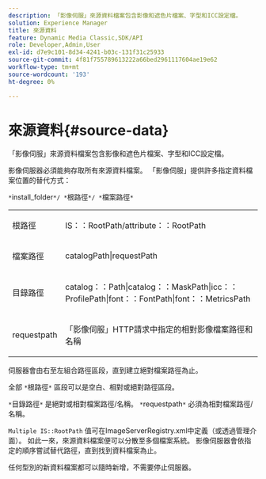 ```yaml
---
description: 「影像伺服」來源資料檔案包含影像和遮色片檔案、字型和ICC設定檔。
solution: Experience Manager
title: 來源資料
feature: Dynamic Media Classic,SDK/API
role: Developer,Admin,User
exl-id: d7e9c101-8d34-4241-b03c-131f31c25933
source-git-commit: 4f81f755789613222a66bed2961117604ae19e62
workflow-type: tm+mt
source-wordcount: '193'
ht-degree: 0%

---
```


# 來源資料{#source-data}

「影像伺服」來源資料檔案包含影像和遮色片檔案、字型和ICC設定檔。

影像伺服器必須能夠存取所有來源資料檔案。 「影像伺服」提供許多指定資料檔案位置的替代方式：

`*`install_folder`*/ *`根路徑`*/ *`檔案路徑`*`

<table id="simpletable_26686444C7EF46D6BC4C0490C8010BF9"> 
 <tr class="strow"> 
  <td class="stentry"> <p><span class="codeph"> <span class="varname"> 根路徑</span></span> </p></td> 
  <td class="stentry"> <p><span class="codeph"> IS：：RootPath/attribute：：RootPath</span> </p></td> 
 </tr> 
 <tr class="strow"> 
  <td class="stentry"> <p><span class="codeph"> <span class="varname"> 檔案路徑 </span></span> </p></td> 
  <td class="stentry"> <p><span class="codeph"> catalogPath|requestPath</span> </p></td> 
 </tr> 
 <tr class="strow"> 
  <td class="stentry"> <p><span class="codeph"> <span class="varname"> 目錄路徑</span></span> </p></td> 
  <td class="stentry"> <p><span class="codeph"> catalog：：Path|catalog：：MaskPath|icc：：ProfilePath|font：：FontPath|font：：MetricsPath</span> </p></td> 
 </tr> 
 <tr class="strow"> 
  <td class="stentry"> <p><span class="codeph"> <span class="varname"> requestpath</span></span> </p></td> 
  <td class="stentry"> <p><span class="codeph"> 「影像伺服」HTTP請求中指定的相對影像檔案路徑和名稱</span> </p></td> 
 </tr> 
</table>

伺服器會由右至左組合路徑區段，直到建立絕對檔案路徑為止。

全部 `*`根路徑`*` 區段可以是空白、相對或絕對路徑區段。

`*`目錄路徑`*` 是絕對或相對檔案路徑/名稱。 `*`requestpath`*` 必須為相對檔案路徑/名稱。

`Multiple IS::RootPath` 值可在ImageServerRegistry.xml中定義（或透過管理介面）。 如此一來，來源資料檔案便可以分散至多個檔案系統。 影像伺服器會依指定的順序嘗試替代路徑，直到找到資料檔案為止。

任何型別的新資料檔案都可以隨時新增，不需要停止伺服器。
